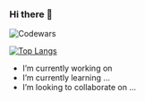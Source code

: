 ### Hi there 👋
![Codewars](https://www.codewars.com/users/dehwyyy/badges/large)

[![Top Langs](https://github-readme-stats.vercel.app/api/top-langs/?username=dehwyy&layout=compact)](https://github.com/dehwyy/github-readme-stats)
-  I’m currently working on 
-  I’m currently learning ...
-  I’m looking to collaborate on ...

